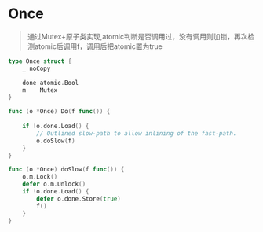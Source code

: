 # Once

> 通过Mutex+原子类实现,atomic判断是否调用过，没有调用则加锁，再次检测atomic后调用f，调用后把atomic置为true

```go
type Once struct {
	_ noCopy

	done atomic.Bool
	m    Mutex
}

func (o *Once) Do(f func()) {
	
	if !o.done.Load() {
		// Outlined slow-path to allow inlining of the fast-path.
		o.doSlow(f)
	}
}

func (o *Once) doSlow(f func()) {
	o.m.Lock()
	defer o.m.Unlock()
	if !o.done.Load() {
		defer o.done.Store(true)
		f()
	}
}

```